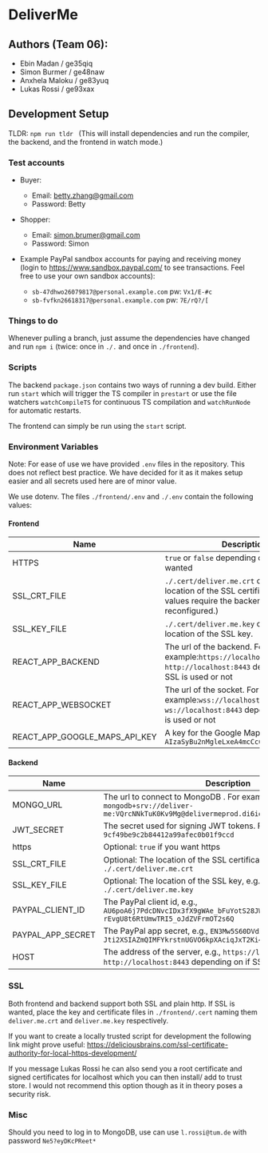 # DeliverMe

## Authors (Team 06):

- Ebin Madan / ge35qiq
- Simon Burmer / ge48naw
- Anxhela Maloku / ge83yuq
- Lukas Rossi / ge93xax

## Development Setup

TLDR: `npm run tldr `
(This will install dependencies and run the compiler, the backend, and the frontend in watch mode.)

### Test accounts

- Buyer:
  - Email: betty.zhang@gmail.com
  - Password: Betty

- Shopper:
  - Email: simon.brumer@gmail.com
  - Password: Simon

- Example PayPal sandbox accounts for paying and receiving money (login to https://www.sandbox.paypal.com/ to see transactions.
  Feel free to use your own sandbox accounts):
    - `sb-47dhwo26079817@personal.example.com` pw: `Vx1/E-#c`
    - `sb-fvfkn26618317@personal.example.com` pw: `7E/rQ?/[`

### Things to do

Whenever pulling a branch, just assume the dependencies have changed and run `npm i` (twice: once in `./.` and
once in `./frontend`).

### Scripts

The backend `package.json` contains two ways of running a dev build.
Either run `start` which will trigger the TS compiler in `prestart` or
use the file watchers `watchCompileTS` for continuous TS compilation and `watchRunNode`
for automatic restarts.

The frontend can simply be run using the `start` script.

### Environment Variables

Note: For ease of use we have provided `.env` files in the repository. This does not reflect
best practice. We have decided for it as it makes setup easier and all secrets used here are of minor value.

We use dotenv. The files `./frontend/.env` and  `./.env` contain the following values:

#### Frontend

| Name                          | Description                                                                                                                     |
|-------------------------------|---------------------------------------------------------------------------------------------------------------------------------|
| HTTPS                         | `true` or `false` depending on if SSL is wanted                                                                                 |
| SSL_CRT_FILE                  | `./.cert/deliver.me.crt` or the desired location of the SSL certificate. (Other values require the backend to be reconfigured.) |
| SSL_KEY_FILE                  | `./.cert/deliver.me.key` or the desired location of the SSL key.                                                                |
| REACT_APP_BACKEND             | The url of the backend. For example:`https://localhost:8443` or `http://localhost:8443` depending on if SSL is used or not      |
| REACT_APP_WEBSOCKET           | The url of the socket. For example:`wss://localhost:8443` or `ws://localhost:8443` depending on if SSL is used or not           |
| REACT_APP_GOOGLE_MAPS_API_KEY | A key for the Google Maps APi, e.g.: `AIzaSyBu2nMgleLxeA4mcCc6O_Wm7M4GRBb13XI`                                                  |

#### Backend

| Name              | Description                                                                                                                 |
|-------------------|-----------------------------------------------------------------------------------------------------------------------------|
| MONGO_URL         | The url to connect to MongoDB . For example: `mongodb+srv://deliver-me:VQrcNNkTuK0Kv9Mg@delivermeprod.di6io6m.mongodb.net/` |
| JWT_SECRET        | The secret used for signing JWT tokens. For example: `9cf49be9c2b84412a99afec0b01f9ccd`                                     |
| https             | Optional: `true` if you want https                                                                                          |
| SSL_CRT_FILE      | Optional: The location of the SSL certificate, e.g., `./.cert/deliver.me.crt`                                               |
| SSL_KEY_FILE      | Optional: The location of the SSL key, e.g., `./.cert/deliver.me.key`                                                       |
| PAYPAL_CLIENT_ID  | The PayPal client id, e.g., `AU6poA6j7PdcDNvcIDx3fX9gWAe_bFuYotS28JWcD1Y0yCm-rEvgU8t6RtUmwTRI5_oJdZVFrmOT2s6Q`              |
| PAYPAL_APP_SECRET | The PayPal app secret, e.g., `EN3Mw5S60DVdZ9BiFD-Jti2XSIAZmQIMFYkrstnUGVO6kpXAciqJxT2Ki4DyISOUQOWvHYE3ZnUQqxZg`             |
| HOST              | The address of the server, e.g., `https://localhost:8443` or `http://localhost:8443` depending on if SSL is used or not     |

### SSL

Both frontend and backend support both SSL and plain http.
If SSL is wanted, place the key and certificate files in `./frontend/.cert` naming them
`deliver.me.crt` and `deliver.me.key` respectively.

If you want to create a locally trusted script for development the following link might prove useful:
https://deliciousbrains.com/ssl-certificate-authority-for-local-https-development/

If you message Lukas Rossi he can also send you a root certificate and signed certificates for localhost which you can
then install/ add to trust store.
I would not recommend this option though as it in theory poses a security risk.

### Misc

Should you need to log in to MongoDB, use can use `l.rossi@tum.de` with password `Ne5?eyDKcPReet*`


